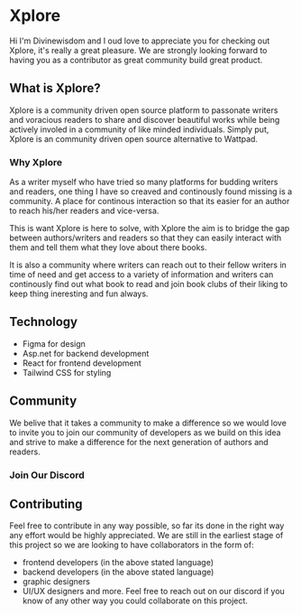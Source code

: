 
# Xplore

Hi I'm Divinewisdom and I oud love to appreciate you for checking out Xplore, it's really a great pleasure. We are strongly looking forward to having you as a contributor as great community build great product.

## What is Xplore?

Xplore is a community driven open source platform to passonate writers and voracious readers to share and discover beautiful works while being actively involed in a community of like minded individuals. Simply put, Xplore is an community driven open source alternative to Wattpad.

### Why Xplore
As a writer myself who have tried so many platforms for budding writers and readers, one thing I have so creaved and continously found missing is a community. A place for continous interaction so that its easier for an author to reach his/her readers and vice-versa. 

This is want Xplore is here to solve, with Xplore the aim is to bridge the gap between authors/writers and readers so that they can easily interact with them and tell them what they love about there books. 

It is also a community where writers can reach out to their fellow writers in time of need and get access to a variety of information and writers can continously find out what book to read and join book clubs of their liking to keep thing ineresting and fun always.

## Technology
- Figma for design
- Asp.net for backend development
- React for frontend development
- Tailwind CSS for styling

## Community

We belive that it takes a community to make a difference so we would love to invite you to join our community of developers as we build on this idea and strive to make a difference for the next generation of authors and readers.

### Join Our Discord

## Contributing
Feel free to contribute in any way possible, so far its done in the right way any effort would be highly appreciated.
We are still in the earliest stage of this project so we are looking to have collaborators in the form of:

- frontend developers (in the above stated language)
- backend developers (in the above stated language)
- graphic designers
- UI/UX designers and more. 
Feel free to reach out on our discord if you know of any other way you could collaborate on this project.

